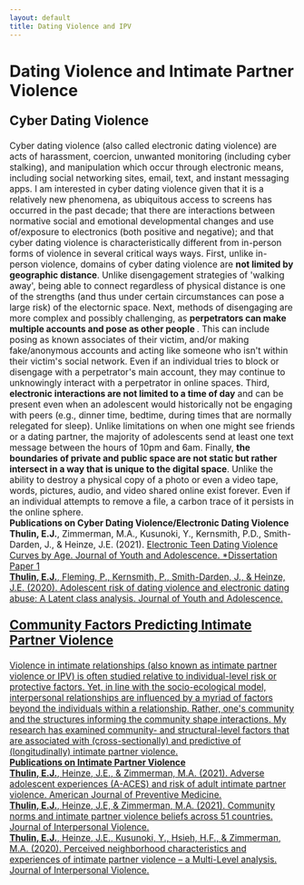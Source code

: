```yaml
---
layout: default
title: Dating Violence and IPV
---
```

<div class="blurb">
	<h1>Dating Violence and Intimate Partner Violence</h1>
	<p style="font-size:160%;"><b>Cyber Dating Violence</b></p>
    <p style="font-size:110%;">Cyber dating violence (also called electronic dating violence) are acts of harassment, coercion, unwanted monitoring (including cyber stalking), and manipulation which occur through electronic means, including social networking sites, email, text, and instant messaging apps. I am interested in cyber dating violence given that it is a relatively new phenomena, as ubiquitous access to screens has occurred in the past decade; that there are interactions between normative social and emotional developmental changes and use of/exposure to electronics (both positive and negative); and that cyber dating violence is characteristically different from in-person forms of violence in several critical ways ways. First, unlike in-person violence, domains of cyber dating violence are <b>not limited by geographic distance</b>. Unlike disengagement strategies of 'walking away', being able to connect regardless of physical distance is one of the strengths (and thus under certain circumstances can pose a large risk) of the electornic space. Next, methods of disengaging are more complex and possibly challenging, as <b>perpetrators can make multiple accounts and pose as other people </b>. This can include posing as known associates of their  victim, and/or making fake/anonymous accounts and acting like someone who isn't within their victim's social network. Even if an individual tries to block or disengage with a perpetrator's main account, they may continue to unknowingly interact with a perpetrator in online spaces. Third, <b>electronic interactions are not limited to a time of day</b> and can be present even when an adolescent would historically not be engaging with peers (e.g., dinner time, bedtime, during times that are normally relegated for sleep). Unlike limitations on when one might see friends or a dating partner, the majority of adolescents send at least one text message between the hours of 10pm and 6am. Finally, <b>the boundaries of private and public space are not static but rather intersect in a way that is unique to the digital space</b>. Unlike the ability to destroy a physical copy of a photo or even a video tape, words, pictures, audio, and video shared online exist forever. Even if an individual attempts to remove a file, a carbon trace of it persists in the online sphere.
<br><b>Publications on Cyber Dating Violence/Electronic Dating Violence</b>
<br><b>Thulin, E.J.</b>, Zimmerman, M.A., Kusunoki, Y., Kernsmith, P.D., Smith-Darden, J., & Heinze, J.E. (2021). <a href="https://doi.org/10.1007/s10964-021-01517-w">Electronic Teen Dating Violence Curves by Age. Journal of Youth and Adolescence. *Dissertation Paper 1
<br><b>Thulin, E.J.</b>, Fleming, P., Kernsmith, P., Smith-Darden, J., & Heinze, J.E. (2020). Adolescent risk of dating violence and electronic dating abuse: A Latent class analysis. Journal of Youth and Adolescence.

<p style="font-size:160%;"><b>Community Factors Predicting Intimate Partner Violence</b></p>
<p style="font-size:110%;">Violence in intimate relationships (also known as intimate partner violence or IPV) is often studied relative to individual-level risk or protective factors. Yet, in line with the socio-ecological model, interpersonal relationships are influenced by a myriad of factors beyond the individuals within a relationship. Rather, one's community and the structures informing the community shape interactions. My research has examined community- and structural-level factors that are associated with (cross-sectionally) and predictive of (longitudinally) intimate partner violence. 
<br><b>Publications on Intimate Partner Violence</b>	
<br><b>Thulin, E.J.</b>, Heinze, J.E., & Zimmerman, M.A. (2021). Adverse adolescent experiences (A-ACES) and risk of adult intimate partner violence. American Journal of Preventive Medicine.
<br><b>Thulin, E.J.</b>, Heinze, J.E, & Zimmerman, M.A. (2021). Community norms and intimate partner violence beliefs across 51 countries. Journal of Interpersonal Violence.
<br><b>Thulin, E.J.</b>, Heinze, J.E., Kusunoki, Y., Hsieh, H.F., & Zimmerman, M.A. (2020). Perceived neighborhood characteristics and experiences of intimate partner violence – a Multi-Level analysis. Journal of Interpersonal Violence. 
